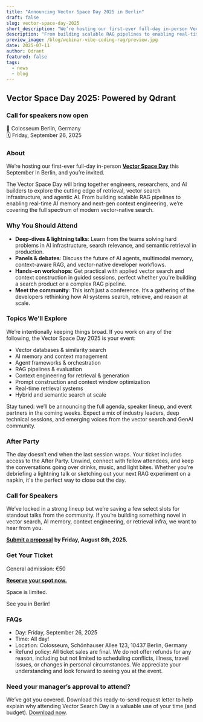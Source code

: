 ```yaml
---
title: "Announcing Vector Space Day 2025 in Berlin"
draft: false
slug: vector-space-day-2025
short_description: "We’re hosting our first-ever full-day in-person Vector Space Day this September in Berlin, and you’re invited."
description: "From building scalable RAG pipelines to enabling real-time AI memory and next-gen context engineering, we’re covering the full spectrum of modern vector-native search."
preview_image: /blog/webinar-vibe-coding-rag/preview.jpg
date: 2025-07-11
author: Qdrant
featured: false
tags:
  - news
  - blog
---
```


## Vector Space Day 2025: Powered by Qdrant 
### Call for speakers now open
📍 Colosseum Berlin, Germany  
🗓️ Friday, September 26, 2025

### About

We’re hosting our first-ever full-day in-person [**Vector Space Day**](https://lu.ma/p7w9uqtz) this September in Berlin, and you’re invited.

The Vector Space Day will bring together engineers, researchers, and AI builders to explore the cutting edge of retrieval, vector search infrastructure, and agentic AI. From building scalable RAG pipelines to enabling real-time AI memory and next-gen context engineering, we’re covering the full spectrum of modern vector-native search.

### Why You Should Attend

* **Deep-dives & lightning talks**: Learn from the teams solving hard problems in AI infrastructure, search relevance, and semantic retrieval in production.  
* **Panels & debates**: Discuss the future of AI agents, multimodal memory, context-aware RAG, and vector-native developer workflows.   
* **Hands-on workshops**: Get practical with applied vector search and context construction in guided sessions, perfect whether you're building a search product or a complex RAG pipeline.  
* **Meet the community**: This isn’t just a conference. It’s a gathering of the developers rethinking how AI systems search, retrieve, and reason at scale.

### Topics We’ll Explore

We’re intentionally keeping things broad. If you work on any of the following, the Vector Space Day 2025 is your event:

* Vector databases & similarity search  
* AI memory and context management  
* Agent frameworks & orchestration  
* RAG pipelines & evaluation  
* Context engineering for retrieval & generation  
* Prompt construction and context window optimization  
* Real-time retrieval systems  
* Hybrid and semantic search at scale

Stay tuned: we’ll be announcing the full agenda, speaker lineup, and event partners in the coming weeks. Expect a mix of industry leaders, deep technical sessions, and emerging voices from the vector search and GenAI community.

### After Party
The day doesn’t end when the last session wraps. Your ticket includes access to the After Party. Unwind, connect with fellow attendees, and keep the conversations going over drinks, music, and light bites. Whether you're debriefing a lightning talk or sketching out your next RAG experiment on a napkin, it's the perfect way to close out the day.

### Call for Speakers

We’ve locked in a strong lineup but we’re saving a few select slots for standout talks from the community. If you’re building something novel in vector search, AI memory, context engineering, or retrieval infra, we want to hear from you.

[**Submit a proposal**](https://docs.google.com/forms/d/e/1FAIpQLSeGvmWISVImELQid1AjMv2Dvm2AXNuOqyZKqrQlFk07CnY_cw/viewform) **by Friday, August 8th, 2025\.** 

### Get Your Ticket

General admission: €50

[**Reserve your spot now.**](https://lu.ma/p7w9uqtz)

Space is limited.

See you in Berlin\!

### FAQs

* Day: Friday, September 26, 2025  
* Time: All day\!   
* Location: Colosseum, Schönhauser Allee 123, 10437 Berlin, Germany   
* Refund policy: All ticket sales are final. We do not offer refunds for any reason, including but not limited to scheduling conflicts, illness, travel issues, or changes in personal circumstances. We appreciate your understanding and look forward to seeing you at the event.

### Need your manager’s approval to attend?

We’ve got you covered. Download this ready-to-send request letter to help explain why attending Vector Search Day is a valuable use of your time (and budget). [Download now](https://docs.google.com/document/d/1EivCVK47XEFXAhyoo8QaCBX0Op6uicUODAxTGXhZxrs/edit?usp=sharing). 

